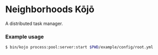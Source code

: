 # Neighborhoods Kōjō
A distributed task manager.

### Example usage
```bash
$ bin/kojo process:pool:server:start $PWD/example/config/root.yml 
```